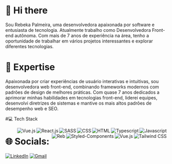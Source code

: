 # 👋 Hi there 
Sou Rebeka Palmeira, uma desenvolvedora apaixonada por software e entusiasta de tecnologia. Atualmente trabalho como Desenvolvedora Front-end autônoma.
Com mais de 7 anos de experiência na área, tenho a oportunidade de trabalhar em vários projetos interessantes e explorar diferentes tecnologias.

# 🚀 Expertise
Apaixonada por criar experiências de usuário interativas e intuitivas, sou desenvolvedora web front-end, combinando frameworks modernos com padrões de design de melhores práticas. Com quase 7 anos dedicados a aprimorar minhas habilidades em tecnologias front-end, liderei equipes, desenvolvi diretrizes de sistemas e mantive os mais altos padrões de desempenho web e SEO.

#💻 Tech Stack

<img align="right" alt="Javascript" src="https://img.shields.io/badge/JavaScript-323330?style=for-the-badge&logo=javascript&logoColor=F7DF1E" /> 
<img align="right" alt="Typescript" src="https://img.shields.io/badge/TypeScript-007ACC?style=for-the-badge&logo=typescript&logoColor=white" /> 
<img align="right" alt="HTML" src="https://img.shields.io/badge/HTML5-E34F26?style=for-the-badge&logo=html5&logoColor=white" /> 
<img align="right" alt="CSS" src="https://img.shields.io/badge/CSS3-1572B6?style=for-the-badge&logo=css3&logoColor=white" /> 
<img align="right" alt="SASS" src="https://img.shields.io/badge/Sass-CC6699?style=for-the-badge&logo=sass&logoColor=white" /> 
<img align="right" alt="React.js" src="https://img.shields.io/badge/React-20232A?style=for-the-badge&logo=react&logoColor=61DAFB" /> 
<img align="right" alt="Vue.js" src="https://img.shields.io/badge/Vue.js-35495E?style=for-the-badge&logo=vue.js&logoColor=4FC08D" /> 
<img align="right" alt="Tailwind CSS" src="https://img.shields.io/badge/Tailwind_CSS-38B2AC?style=for-the-badge&logo=tailwind-css&logoColor=white" />
<img align="right" alt="Vue.js" src="https://img.shields.io/badge/Vue.js-35495E?style=for-the-badge&logo=vue.js&logoColor=4FC08D" />
<img align="right" alt="Styled-Components" src="https://img.shields.io/badge/styled--components-DB7093?style=for-the-badge&logo=styled-components&logoColor=white" />

###

<img align="right" alt="Reb" src="https://media.discordapp.net/attachments/221682698199105547/1154608411099533403/picasion.com_a0d76226afdd8445789a2f89186c23eb.gif" />

# 🌐 Socials:
[![LinkedIn](https://img.shields.io/badge/LinkedIn-0077B5?style=for-the-badge&logo=linkedin&logoColor=white)](https://linkedin.com/in/rebeka-palmeira) [![Gmail](https://img.shields.io/badge/Gmail-D14836?style=for-the-badge&logo=gmail&logoColor=white)](mailto:rebekamaisa@gmail.com) 
